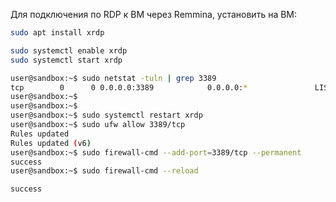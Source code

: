 Для подключения по RDP к ВМ через Remmina, установить на ВМ:
```bash
sudo apt install xrdp
```

```bash
sudo systemctl enable xrdp
sudo systemctl start xrdp
```


```bash
user@sandbox:~$ sudo netstat -tuln | grep 3389
tcp        0      0 0.0.0.0:3389            0.0.0.0:*               LISTEN
user@sandbox:~$
user@sandbox:~$
user@sandbox:~$ sudo systemctl restart xrdp
user@sandbox:~$ sudo ufw allow 3389/tcp
Rules updated
Rules updated (v6)
user@sandbox:~$ sudo firewall-cmd --add-port=3389/tcp --permanent
success
user@sandbox:~$ sudo firewall-cmd --reload

success
```
